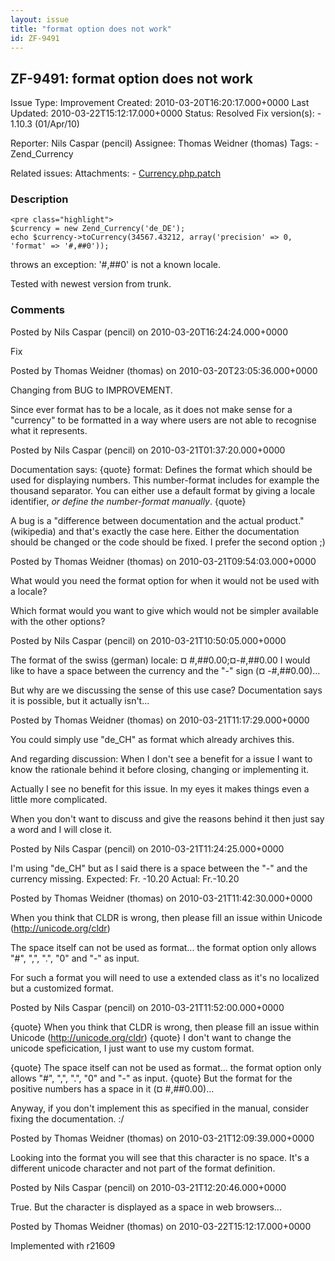 ```yaml
---
layout: issue
title: "format option does not work"
id: ZF-9491
---
```


ZF-9491: format option does not work
------------------------------------

 Issue Type: Improvement Created: 2010-03-20T16:20:17.000+0000 Last Updated: 2010-03-22T15:12:17.000+0000 Status: Resolved Fix version(s): - 1.10.3 (01/Apr/10)
 
 Reporter:  Nils Caspar (pencil)  Assignee:  Thomas Weidner (thomas)  Tags: - Zend\_Currency
 
 Related issues: 
 Attachments: - [Currency.php.patch](/issues/secure/attachment/12942/Currency.php.patch)
 
### Description

 
    <pre class="highlight">
    $currency = new Zend_Currency('de_DE'); 
    echo $currency->toCurrency(34567.43212, array('precision' => 0, 'format' => '#,##0')); 


throws an exception: '#,##0' is not a known locale.

Tested with newest version from trunk.

 

 

### Comments

Posted by Nils Caspar (pencil) on 2010-03-20T16:24:24.000+0000

Fix

 

 

Posted by Thomas Weidner (thomas) on 2010-03-20T23:05:36.000+0000

Changing from BUG to IMPROVEMENT.

Since ever format has to be a locale, as it does not make sense for a "currency" to be formatted in a way where users are not able to recognise what it represents.

 

 

Posted by Nils Caspar (pencil) on 2010-03-21T01:37:20.000+0000

Documentation says: {quote} format: Defines the format which should be used for displaying numbers. This number-format includes for example the thousand separator. You can either use a default format by giving a locale identifier, _or define the number-format manually_. {quote}

A bug is a "difference between documentation and the actual product." (wikipedia) and that's exactly the case here. Either the documentation should be changed or the code should be fixed. I prefer the second option ;)

 

 

Posted by Thomas Weidner (thomas) on 2010-03-21T09:54:03.000+0000

What would you need the format option for when it would not be used with a locale?

Which format would you want to give which would not be simpler available with the other options?

 

 

Posted by Nils Caspar (pencil) on 2010-03-21T10:50:05.000+0000

The format of the swiss (german) locale: ¤ #,##0.00;¤-#,##0.00 I would like to have a space between the currency and the "-" sign (¤ -#,##0.00)...

But why are we discussing the sense of this use case? Documentation says it is possible, but it actually isn't...

 

 

Posted by Thomas Weidner (thomas) on 2010-03-21T11:17:29.000+0000

You could simply use "de\_CH" as format which already archives this.

And regarding discussion: When I don't see a benefit for a issue I want to know the rationale behind it before closing, changing or implementing it.

Actually I see no benefit for this issue. In my eyes it makes things even a little more complicated.

When you don't want to discuss and give the reasons behind it then just say a word and I will close it.

 

 

Posted by Nils Caspar (pencil) on 2010-03-21T11:24:25.000+0000

I'm using "de\_CH" but as I said there is a space between the "-" and the currency missing. Expected: Fr. -10.20 Actual: Fr.-10.20

 

 

Posted by Thomas Weidner (thomas) on 2010-03-21T11:42:30.000+0000

When you think that CLDR is wrong, then please fill an issue within Unicode (<http://unicode.org/cldr>)

The space itself can not be used as format... the format option only allows "#", ",", ".", "0" and "-" as input.

For such a format you will need to use a extended class as it's no localized but a customized format.

 

 

Posted by Nils Caspar (pencil) on 2010-03-21T11:52:00.000+0000

{quote} When you think that CLDR is wrong, then please fill an issue within Unicode (<http://unicode.org/cldr>) {quote} I don't want to change the unicode speficication, I just want to use my custom format.

{quote} The space itself can not be used as format... the format option only allows "#", ",", ".", "0" and "-" as input. {quote} But the format for the positive numbers has a space in it (¤ #,##0.00)...

Anyway, if you don't implement this as specified in the manual, consider fixing the documentation. :/

 

 

Posted by Thomas Weidner (thomas) on 2010-03-21T12:09:39.000+0000

Looking into the format you will see that this character is no space. It's a different unicode character and not part of the format definition.

 

 

Posted by Nils Caspar (pencil) on 2010-03-21T12:20:46.000+0000

True. But the character is displayed as a space in web browsers...

 

 

Posted by Thomas Weidner (thomas) on 2010-03-22T15:12:17.000+0000

Implemented with r21609

 

 
